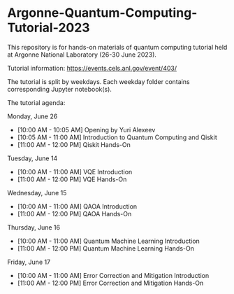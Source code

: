 # Argonne-Quantum-Computing-Tutorial-2023

This repository is for hands-on materials of quantum computing tutorial held at Argonne National Laboratory (26-30 June 2023).

Tutorial information: https://events.cels.anl.gov/event/403/

The tutorial is split by weekdays. Each weekday folder contains corresponding Jupyter notebook(s).

The tutorial agenda:

Monday, June 26
- [10:00 AM - 10:05 AM] Opening by Yuri Alexeev
- [10:05 AM - 11:00 AM] Introduction to Quantum Computing and Qiskit
- [11:00 AM - 12:00 PM] Qiskit Hands-On

Tuesday, June 14
- [10:00 AM - 11:00 AM] VQE Introduction
- [11:00 AM - 12:00 PM] VQE Hands-On

Wednesday, June 15
- [10:00 AM - 11:00 AM] QAOA Introduction
- [11:00 AM - 12:00 PM] QAOA Hands-On

Thursday, June 16
- [10:00 AM - 11:00 AM] Quantum Machine Learning Introduction
- [11:00 AM - 12:00 PM] Quantum Machine Learning Hands-On

Friday, June 17
- [10:00 AM - 11:00 AM] Error Correction and Mitigation Introduction
- [11:00 AM - 12:00 PM] Error Correction and Mitigation Hands-On
